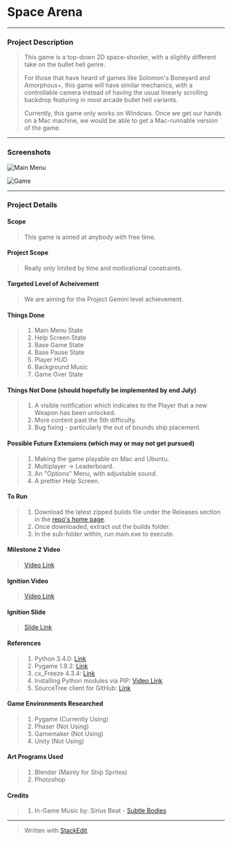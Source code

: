
<h1> 
	Space Arena
</h1>

<hr />

<h3> 
	Project Description 
</h3>

> <p> 	This game is a top-down 2D space-shooter, with a slightly
> different take on the bullet hell genre. <p />
> 
> <p> 	For those that have heard of games like Solomon's Boneyard and
> Amorphous+, this game will have similar mechanics, with a controllable
> camera instead of having the usual  linearly scrolling backdrop
> featuring in most arcade bullet hell variants. </p>
> 
> <p> Currently, this game only works on Windows. Once we get our
> hands on a Mac machine, we would be able to get a Mac-runnable version
> of the game. </p>

<hr />

<h3>
	Screenshots
</h3>

![Main Menu](https://lh3.googleusercontent.com/-78RSBgvsRJs/VWqWapqaxlI/AAAAAAAAAXE/aBEAUfha1gw/s300/Screenshot+2015-05-31+12.55.29.png "Screenshot 2015-05-31 12.55.29.png")

![Game](https://lh3.googleusercontent.com/-vnt6QgX5iVo/VXk6cR4MEqI/AAAAAAAAAXo/WKBHPD8wUt8/s300/Screenshot+2015-06-11+15.32.33.png "In Game Screen &#40;v0.1&#41;")

<hr />

<h3>
	Project Details
</h3>

<h4>
	Scope
</h4>

> <p> This game is aimed at anybody with free time.  </p>

<h4>
	 Project Scope
</h4>

> Really only limited by time and motivational constraints.  

<h4>
	Targeted Level of Acheivement
</h4>

> <p> 	We are aiming for the Project Gemini level achievement. </p>

<h4>
	Things Done
</h4>

>  1. Main Menu State
>  2. Help Screen State
>  3. Base Game State
>  4. Base Pause State
>  5. Player HUD
>  5. Background Music
>  6. Game Over State

<h4>
	Things Not Done (should hopefully be implemented by end July)
</h4>

>  1. A visible notification which indicates to the Player that a new Weapon has been unlocked.
>  2. More content past the 5th difficulty.
>  3. Bug fixing - particularly the out of bounds ship placement.

<h4>
	Possible Future Extensions (which may or may not get pursued)
</h4>

>  1. Making the game playable on Mac and Ubuntu.
>  2. Multiplayer -> Leaderboard.
>  3. An "Options" Menu, with adjustable sound.
>  4. A prettier Help Screen.

<h4>
	To Run 
</h4>

>  1. Download the latest zipped builds file under the Releases section in the [repo's home page](https://github.com/Team-Fruition/Orbital/releases).
>  2. Once downloaded, extract out the builds folder.
>  3. In the sub-folder within, run main.exe to execute.

<h4>
	Milestone 2 Video
</h4>

> [Video Link](https://www.youtube.com/watch?v=ShYHnJcImi4)

<h4>
	Ignition Video
</h4>

> [Video Link](https://www.youtube.com/watch?v=osQjStOAci0&feature=youtu.be&t=22m19s)

<h4>
	Ignition Slide
</h4>

> [Slide Link](https://drive.google.com/open?id=0B5MZ1b8oUVSrdEU0NVJzeTBETDA&authuser=0)

<h4>
	References
</h4>

>  1. Python 3.4.0: [Link](https://www.python.org/downloads/)
>  2. Pygame 1.9.2: [Link](http://www.lfd.uci.edu/~gohlke/pythonlibs/#pygame)
>  3. cx_Freeze 4.3.4: [Link](http://cx-freeze.sourceforge.net/)
>  4. Installing Python modules via PIP: [Video Link](https://www.youtube.com/watch?v=jnpC_Ib_lbc)
>  5. SourceTree client for GitHub: [Link](https://www.sourcetreeapp.com/)

<h4>
	Game Environments Researched
</h4>

>  1. Pygame (Currently Using)
>  2. Phaser (Not Using)
>  3. Gamemaker (Not Using)
>  4. Unity (Not Using)

<h4>
	Art Programs Used
</h4>

> 1. Blender (Mainly for Ship Sprites)
> 2. Photoshop

<h4>
	Credits
</h4>

>  1. In-Game Music by: Sirius Beat - [Subtle Bodies](http://youtu.be/1rC7pNgxkZU)

<hr />

> Written with [StackEdit](https://stackedit.io/).